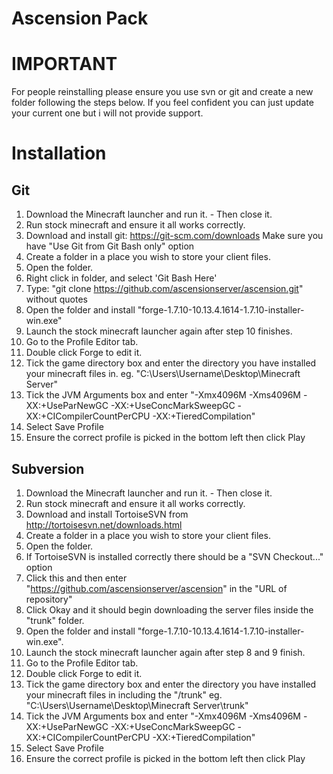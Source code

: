 # Ascension Pack

# IMPORTANT
For people reinstalling please ensure you use svn or git and create a new folder following the steps below. If you feel confident you can just update your current one but i will not provide support.

# Installation

## Git

1. Download the Minecraft launcher and run it. - Then close it.
2. Run stock minecraft and ensure it all works correctly.
3. Download and install git: https://git-scm.com/downloads Make sure you have "Use Git from Git Bash only" option
4. Create a folder in a place you wish to store your client files.
5. Open the folder.
6. Right click in folder, and select 'Git Bash Here'
7. Type: "git clone https://github.com/ascensionserver/ascension.git" without quotes
8. Open the folder and install "forge-1.7.10-10.13.4.1614-1.7.10-installer-win.exe"
9. Launch the stock minecraft launcher again after step 10 finishes.
10. Go to the Profile Editor tab.
11. Double click Forge to edit it.
13. Tick the game directory box and enter the directory you have installed your minecraft files in. eg. "C:\Users\Username\Desktop\Minecraft Server"
14. Tick the JVM Arguments box and enter "-Xmx4096M -Xms4096M -XX:+UseParNewGC -XX:+UseConcMarkSweepGC -XX:+CICompilerCountPerCPU -XX:+TieredCompilation"
15. Select Save Profile
16. Ensure the correct profile is picked in the bottom left then click Play

## Subversion

1. Download the Minecraft launcher and run it. - Then close it.
2. Run stock minecraft and ensure it all works correctly.
3. Download and install TortoiseSVN from http://tortoisesvn.net/downloads.html
4. Create a folder in a place you wish to store your client files.
5. Open the folder.
6. If TortoiseSVN is installed correctly there should be a "SVN Checkout..." option
7. Click this and then enter "https://github.com/ascensionserver/ascension" in the "URL of repository"
8. Click Okay and it should begin downloading the server files inside the "trunk" folder.
9. Open the folder and install "forge-1.7.10-10.13.4.1614-1.7.10-installer-win.exe".
10. Launch the stock minecraft launcher again after step 8 and 9 finish.
11. Go to the Profile Editor tab.
12. Double click Forge to edit it.
13. Tick the game directory box and enter the directory you have installed your minecraft files in including the "/trunk" eg. "C:\Users\Username\Desktop\Minecraft Server\trunk"
14. Tick the JVM Arguments box and enter "-Xmx4096M -Xms4096M -XX:+UseParNewGC -XX:+UseConcMarkSweepGC -XX:+CICompilerCountPerCPU -XX:+TieredCompilation"
15. Select Save Profile
16. Ensure the correct profile is picked in the bottom left then click Play

